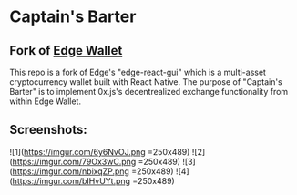 # Captain's Barter
## Fork of [Edge Wallet](https://github.com/EdgeApp/edge-react-gui)

This repo is a fork of Edge's "edge-react-gui" which is a multi-asset cryptocurrency wallet built with React Native. The purpose of "Captain's Barter" is to implement 0x.js's decentrealized exchange functionality from within Edge Wallet.

## Screenshots:
![1](https://imgur.com/6y6NvOJ.png =250x489)
![2](https://imgur.com/79Ox3wC.png =250x489)
![3](https://imgur.com/nbixqZP.png =250x489)
![4](https://imgur.com/bIHvUYt.png =250x489)
